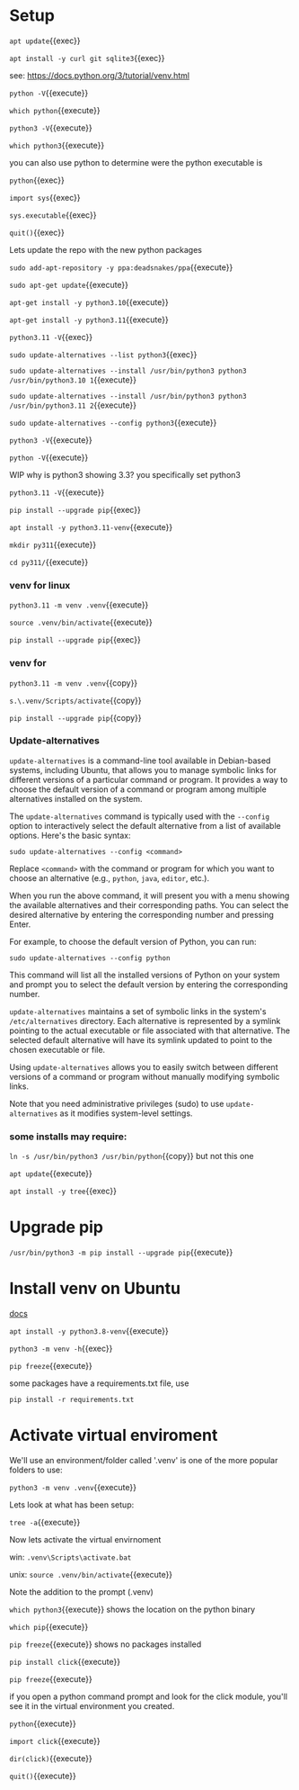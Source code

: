 

# Setup

`apt update`{{exec}}


`apt install -y curl git sqlite3`{{exec}}


see:
https://docs.python.org/3/tutorial/venv.html


`python -V`{{execute}}

`which python`{{execute}}
   
`python3 -V`{{execute}}

`which python3`{{execute}}

you can also use python to determine were the python executable is

`python`{{exec}}

`import sys`{{exec}}

`sys.executable`{{exec}}

`quit()`{{exec}}

Lets update the repo with the new python packages

`sudo add-apt-repository -y ppa:deadsnakes/ppa`{{execute}}

`sudo apt-get update`{{execute}}

`apt-get install -y python3.10`{{execute}}

`apt-get install -y python3.11`{{execute}}

`python3.11 -V`{{exec}}

`sudo update-alternatives --list python3`{{exec}}

`sudo update-alternatives --install /usr/bin/python3 python3 /usr/bin/python3.10 1`{{execute}}

`sudo update-alternatives --install /usr/bin/python3 python3 /usr/bin/python3.11 2`{{execute}}

`sudo update-alternatives --config python3`{{execute}}

`python3 -V`{{execute}}

`python -V`{{execute}}

WIP why is python3 showing 3.3? you specifically set python3

`python3.11 -V`{{execute}}

`pip install --upgrade pip`{{exec}}

`apt install -y python3.11-venv`{{execute}}

`mkdir py311`{{execute}}
 
`cd py311/`{{execute}}

### venv for linux

`python3.11 -m venv .venv`{{execute}}

`source .venv/bin/activate`{{execute}}

`pip install --upgrade pip`{{exec}}


### venv for 
`python3.11 -m venv .venv`{{copy}}

`s.\.venv/Scripts/activate`{{copy}}

`pip install --upgrade pip`{{copy}}


### Update-alternatives

`update-alternatives` is a command-line tool available in Debian-based systems, including Ubuntu, that allows you to manage symbolic links for different versions of a particular command or program. It provides a way to choose the default version of a command or program among multiple alternatives installed on the system.

The `update-alternatives` command is typically used with the `--config` option to interactively select the default alternative from a list of available options. Here's the basic syntax:

```
sudo update-alternatives --config <command>
```

Replace `<command>` with the command or program for which you want to choose an alternative (e.g., `python`, `java`, `editor`, etc.).

When you run the above command, it will present you with a menu showing the available alternatives and their corresponding paths. You can select the desired alternative by entering the corresponding number and pressing Enter.

For example, to choose the default version of Python, you can run:

```
sudo update-alternatives --config python
```

This command will list all the installed versions of Python on your system and prompt you to select the default version by entering the corresponding number.

`update-alternatives` maintains a set of symbolic links in the system's `/etc/alternatives` directory. Each alternative is represented by a symlink pointing to the actual executable or file associated with that alternative. The selected default alternative will have its symlink updated to point to the chosen executable or file.

Using `update-alternatives` allows you to easily switch between different versions of a command or program without manually modifying symbolic links.

Note that you need administrative privileges (sudo) to use `update-alternatives` as it modifies system-level settings.


### some installs may require:

`ln -s /usr/bin/python3 /usr/bin/python`{{copy}} but not this one

`apt update`{{execute}}

`apt install -y tree`{{exec}}

# Upgrade pip

`/usr/bin/python3 -m pip install --upgrade pip`{{execute}}

# Install venv on Ubuntu

[docs](https://docs.python.org/3/library/venv.html)

`apt install -y python3.8-venv`{{execute}}

`python3 -m venv -h`{{exec}}

`pip freeze`{{execute}}

some packages have a requirements.txt file, use

`pip install -r requirements.txt` 



# Activate virtual enviroment

We'll use an environment/folder called '.venv' is one of the more popular folders to use:

`python3 -m venv .venv`{{execute}}

Lets look at what has been setup:

`tree -a`{{execute}} 

Now lets activate the virtual envirnoment

win:
    `.venv\Scripts\activate.bat`

unix:
    `source .venv/bin/activate`{{execute}}

Note the addition to the prompt (.venv)

`which python3`{{execute}} shows the location on the python binary

`which pip`{{execute}}

`pip freeze`{{execute}} shows no packages installed

`pip install click`{{execute}}

`pip freeze`{{execute}}

if you open a python command prompt and look for the click module, you'll see it in the virtual environment you created.

`python`{{execute}}

`import click`{{execute}}

`dir(click)`{{execute}}

`quit()`{{execute}}
 


